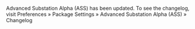 Advanced Substation Alpha (ASS) has been updated. To see the changelog, visit
Preferences » Package Settings » Advanced Substation Alpha (ASS) » Changelog
